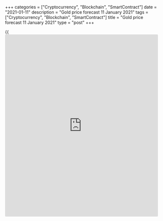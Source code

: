 +++
categories = ["Cryptocurrency", "Blockchain", "SmartContract"]
date = "2021-01-11"
description = "Gold price forecast 11 January 2021"
tags = ["Cryptocurrency", "Blockchain", "SmartContract"]
title = "Gold price forecast 11 January 2021"
type = "post"
+++

{{<iframe id="large-banner" src="https://www.bounty.group/#slide=4.0" width="100%" height="600" scrolling="no" style="border: 0px solid rgb(216, 221, 230); border-radius: 3px;">}}

2021-01-11

2021-01-11

Has gold changed the rules of the game? Forecast as of 11.01.2021Dmitri
Demidenko

If a bull driver suddenly turns into a bear, a paradox arises in the
market. Someone shrugs their shoulders in bewilderment, and someone is
in a hurry to make money on it. Let us discuss the Forex outlook and
make up a gold trading plan.

## Fundamental gold forecast for a week

If in 2020, gold price rose thanks to incentives, then it sharply
changed its behavior at the start of 2021. It marked the worst [daily](https://www.fintecher.org/2020/03/03/forex-trading-daily-strategy/)
fall since the beginning of November as Joe Biden promised to spend
trillions of dollars to support the economy after a December employment
report in the US. Paradox? Not at all. The higher the assets rise, the
more likely [investor](https://www.fintechee.com/tutorial-for-forex-trading/investor-mode/)s are to get dizzy and start taking profits.

At first glance, the collapse of the precious metal is a direct
consequence of implementing the principle “buy the rumor, sell the
fact”. Expectations of a “blue wave” at the end of 2020 allowed
[XAUUSD][1] prices to show the best annual growth in a decade. Investors
were actively speculating about a reflationary environment and high
demand for gold as a hedge against inflationary risks. Inflationary
expectations are indeed rising, but US Treasury yields are growing
faster. As a result, real rates on the debt market go up, and precious
metal goes down.

### Dynamics of gold and US bond yields

 _Source: Bloomberg._

Investors play out the scenario according to which the US economy will
quickly recover thanks to the COVID-19 vaccines, and the PCE will grow
rapidly. This will force the Fed to shut its asset purchases program and
possibly raise the federal funds rate. At the same time, rumors are
growing in the market that due to the asymmetric forecast for the yield
on US Treasury bonds, they can no longer fully perform the function of a
safe haven. Buyers are depressed, sellers are jubilant, rates are
rising. But [investor](https://www.fintechee.com/tutorial-for-forex-trading/investor-mode/)s are ignoring the Fed's actions and can pay for it.

If other FOMC officials support the Fed Vice Chairman Richard Clarida’s
opinion, it is unlikely that QE will fold down until the end of 2021. If
so, the success of the bears in [XAUUSD][1] is likely to be a Pyrrhic
victory.

Along with muted growth in Treasury yields, the weak dollar was
considered to support the gold uptrend for the current year. However,
the greenback gains back amid a rally in US debt market rates and
political uncertainty in the United States. The Capitol’s storming,
congressional calls for Donald Trump’s impeachment, and the last week in
power of the unpredictable 45th US president raise concerns among
[investor](https://www.fintechee.com/tutorial-for-forex-trading/investor-mode/)s and make them think of the dollar.

In my opinion, there is no talk of breaking the bull trend for precious
metals. The Fed understands very well, if it now follows the lead of the
bond market, which requires a higher value of the federal funds rate,
this will negatively affect debt service, the economy, and stock
indices. Simply put, there will be a tightening of financial conditions,
which no central bank would like to see.

### Weekly gold trading plan

I think that following Richard Clarida, other FOMC members, including
Jerome Powell, will start talking about buying assets worth $120 billion
a month, at least until the end of 2021. This will put a spoke in the
wheels of both Treasury yields and the US dollar and allow buying gold
on breakouts of resistance at $1860 and $1890 per ounce.







## Price chart of XAUUSD in real time mode

The content of this article reflects the author’s opinion and does not
necessarily reflect the official position of LiteForex. The material
published on this page is provided for informational purposes only and
should not be considered as the provision of investment advice for the
purposes of Directive 2004/39/EC.

Rate this article:

{{value}}

( {{count}} {{title}} )

   1. my.liteforex.com/trading/chart?symbol=XAUUSD&returnUrl=true